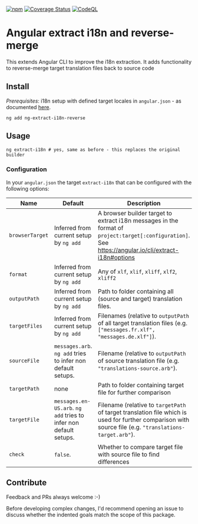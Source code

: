 [![npm](https://img.shields.io/npm/v/ng-extract-i18n-reverse)](https://www.npmjs.com/package/ng-extract-i18n-merge)
[![Coverage Status](https://coveralls.io/repos/github/daniel-sc/ng-extract-i18n-reverse/badge.svg?branch=master)](https://coveralls.io/github/daniel-sc/ng-extract-i18n-reverse?branch=master)
[![CodeQL](https://github.com/daniel-sc/ng-extract-i18n-reverse/actions/workflows/github-code-scanning/codeql/badge.svg)](https://github.com/daniel-sc/ng-extract-i18n-reverse/actions/workflows/github-code-scanning/codeql)

# Angular extract i18n and reverse-merge

This extends Angular CLI to improve the i18n extraction. It adds functionality to reverse-merge target translation files
back to source code

## Install

_Prerequisites_: i18n setup with defined target locales in `angular.json` - as
documented [here](https://angular.io/guide/i18n-common-merge).

```shell
ng add ng-extract-i18n-reverse
```

## Usage

```shell
ng extract-i18n # yes, same as before - this replaces the original builder
```

### Configuration

In your `angular.json` the target `extract-i18n` that can be configured with the following options:

| Name            | Default                                                          | Description                                                                                                                                             |
|-----------------|------------------------------------------------------------------|---------------------------------------------------------------------------------------------------------------------------------------------------------|
| `browserTarget` | Inferred from current setup by `ng add`                          | A browser builder target to extract i18n messages in the format of `project:target[:configuration]`. See https://angular.io/cli/extract-i18n#options    |
| `format`        | Inferred from current setup by `ng add`                          | Any of `xlf`, `xlif`, `xliff`, `xlf2`, `xliff2`                                                                                                         |
| `outputPath`    | Inferred from current setup by `ng add`                          | Path to folder containing all (source and target) translation files.                                                                                    |
| `targetFiles`   | Inferred from current setup by `ng add`                          | Filenames (relative to `outputPath` of all target translation files (e.g. `["messages.fr.xlf", "messages.de.xlf"]`).                                    |
| `sourceFile`    | `messages.arb`. `ng add` tries to infer non default setups.      | Filename (relative to `outputPath` of source translation file (e.g. `"translations-source.arb"`).                                                       |
| `targetPath`    | none                                                             | Path to folder containing target file for further comparison                                                                                            |
| `targetFile`    | `messages.en-US.arb`. `ng add` tries to infer non default setups.| Filename (relative to `targetPath` of target translation file which is used for further comparison with source file (e.g. `"translations-target.arb"`). |
| `check`         | `false`.                                                         | Whether to compare target file with source file to find differences                                                                                     |

## Contribute

Feedback and PRs always welcome :-)

Before developing complex changes, I'd recommend opening an issue to discuss whether the indented goals match the scope of this package.
